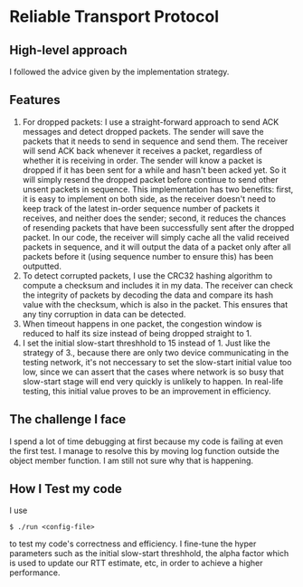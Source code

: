 # Reliable Transport Protocol

## High-level approach
I followed the advice given by the implementation strategy. 

## Features
1. For dropped packets: I use a straight-forward approach to send ACK messages and detect dropped packets. The sender will save the packets that it needs to send in sequence and send them. The receiver will send ACK back whenever it receives a packet, regardless of whether it is receiving in order. The sender will know a packet is dropped if it has been sent for a while and hasn't been acked yet. So it will simply resend the dropped packet before continue to send other unsent packets in sequence. This implementation has two benefits: first, it is easy to implement on both side, as the receiver doesn't need to keep track of the latest in-order sequence number of packets it receives, and neither does the sender; second, it reduces the chances of resending packets that have been successfully sent after the dropped packet. In our code, the receiver will simply cache all the valid received packets in sequence, and it will output the data of a packet only after all packets before it (using sequence number to ensure this) has been outputted.
2. To detect corrupted packets, I use the CRC32 hashing algorithm to compute a checksum and includes it in my data. The receiver can check the integrity of packets by decoding the data and compare its hash value with the checksum, which is also in the packet. This ensures that any tiny corruption in data can be detected.
3. When timeout happens in one packet, the congestion window is reduced to half its size instead of being dropped straight to 1. 
4. I set the initial slow-start threshhold to 15 instead of 1. Just like the strategy of 3., because there are only two device communicating in the testing network, it's not neccessary to set the slow-start initial value too low, since we can assert that the cases where network is so busy that slow-start stage will end very quickly is unlikely to happen. In real-life testing, this initial value proves to be an improvement in efficiency.


## The challenge I face
I spend a lot of time debugging at first because my code is failing at even the first test. I manage to resolve this by moving log function outside the object member function. I am still not sure why that is happening.


## How I Test my code
I use 
```
$ ./run <config-file>
```
to test my code's correctness and efficiency. I fine-tune the hyper parameters such as the initial slow-start threshhold, the alpha factor which is used to update our RTT estimate, etc, in order to achieve a higher performance.
